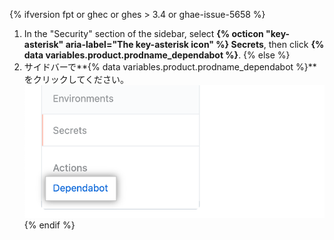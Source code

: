 {% ifversion fpt or ghec or ghes > 3.4 or ghae-issue-5658 %}
1. In the "Security" section of the sidebar, select **{% octicon "key-asterisk" aria-label="The key-asterisk icon" %} Secrets**, then click **{% data variables.product.prodname_dependabot %}**.
{% else %}
1. サイドバーで**{% data variables.product.prodname_dependabot %}**をクリックしてください。 ![{% data variables.product.prodname_dependabot %}シークレットサイドバーオプション](/assets/images/enterprise/3.3/dependabot/dependabot-secrets.png)
{% endif %}
